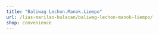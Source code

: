```yaml
---
title: "Baliwag Lechon.Manok.Liempo"
url: /lias-marilao-bulacan/baliwag-lechon-manok-liempo/
shop: convenience
---
```

